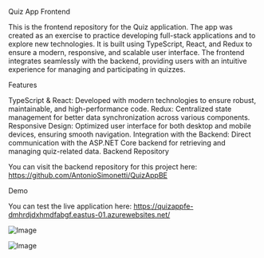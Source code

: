 Quiz App Frontend

This is the frontend repository for the Quiz application. The app was created as an exercise to practice developing full-stack applications and to explore new technologies. It is built using TypeScript, React, and Redux to ensure a modern, responsive, and scalable user interface. The frontend integrates seamlessly with the backend, providing users with an intuitive experience for managing and participating in quizzes.

Features

TypeScript & React: Developed with modern technologies to ensure robust, maintainable, and high-performance code.
Redux: Centralized state management for better data synchronization across various components.
Responsive Design: Optimized user interface for both desktop and mobile devices, ensuring smooth navigation.
Integration with the Backend: Direct communication with the ASP.NET Core backend for retrieving and managing quiz-related data.
Backend Repository

You can visit the backend repository for this project here: https://github.com/AntonioSimonetti/QuizAppBE

Demo

You can test the live application here: https://quizappfe-dmhrdjdxhmdfabgf.eastus-01.azurewebsites.net/

![Image](https://github.com/user-attachments/assets/14d4a726-46bf-4c9c-9f28-31fbec7898e7)

![Image](https://github.com/user-attachments/assets/7077b882-9325-4005-8f76-1c5173f19605)
